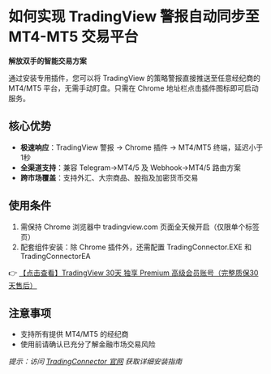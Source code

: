 # 如何实现 TradingView 警报自动同步至 MT4-MT5 交易平台

**解放双手的智能交易方案**  

通过安装专用插件，您可以将 TradingView 的策略警报直接推送至任意经纪商的 MT4/MT5 平台，无需手动盯盘。只需在 Chrome 地址栏点击插件图标即可启动服务。

## 核心优势
- **极速响应**：TradingView 警报 → Chrome 插件 → MT4/MT5 终端，延迟小于1秒  
- **全渠道支持**：兼容 Telegram→MT4/5 及 Webhook→MT4/5 路由方案  
- **跨市场覆盖**：支持外汇、大宗商品、股指及加密货币交易  

## 使用条件
1. 需保持 Chrome 浏览器中 tradingview.com 页面全天候开启（仅限单个标签页）  
2. 配套组件安装：除 Chrome 插件外，还需配置 TradingConnector.EXE 和 TradingConnectorEA  

👉 [【点击查看】TradingView 30天 独享 Premium 高级会员账号（完整质保30天售后）](https://bit.ly/TradingView-Pro)

## 注意事项
- 支持所有提供 MT4/MT5 的经纪商  
- 使用前请确认已充分了解金融市场交易风险  

*提示：访问 [TradingConnector 官网](https://bit.ly/TradingView-Pro) 获取详细安装指南*